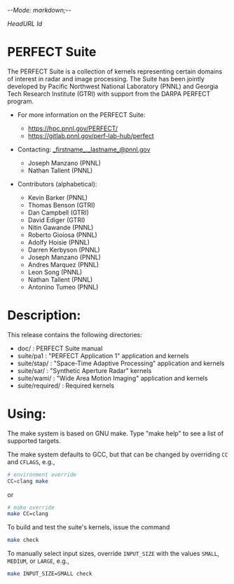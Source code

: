 -*-Mode: markdown;-*-

$HeadURL$
$Id$

PERFECT Suite
=============================================================================

The PERFECT Suite is a collection of kernels representing certain
domains of interest in radar and image processing.  The Suite has been
jointly developed by Pacific Northwest National Laboratory (PNNL) and
Georgia Tech Research Institute (GTRI) with support from the DARPA
PERFECT program.

* For more information on the PERFECT Suite:
  - https://hpc.pnnl.gov/PERFECT/
  - https://gitlab.pnnl.gov/perf-lab-hub/perfect


* Contacting: _firstname_._lastname_@pnnl.gov
  - Joseph Manzano (PNNL)
  - Nathan Tallent (PNNL)


* Contributors (alphabetical):
  - Kevin Barker (PNNL)
  - Thomas Benson (GTRI)
  - Dan Campbell (GTRI)
  - David Ediger (GTRI)
  - Nitin Gawande (PNNL)
  - Roberto Gioiosa (PNNL)
  - Adolfy Hoisie (PNNL)
  - Darren Kerbyson (PNNL)
  - Joseph Manzano (PNNL)
  - Andres Marquez (PNNL)
  - Leon Song (PNNL)
  - Nathan Tallent (PNNL)
  - Antonino Tumeo (PNNL)


Description:
=============================================================================

This release contains the following directories:
- doc/            : PERFECT Suite manual
- suite/pa1       : "PERFECT Application 1" application and kernels
- suite/stap/     : "Space-Time Adaptive Processing" application and kernels
- suite/sar/      : "Synthetic Aperture Radar" kernels
- suite/wami/     : "Wide Area Motion Imaging" application and kernels
- suite/required/ : Required kernels


Using:
=============================================================================

The make system is based on GNU make.  Type "make help" to see a list of
supported targets.

The make system defaults to GCC, but that can be changed by overriding
`CC` and `CFLAGS`, e.g.,
  ```sh
  # environment override
  CC=clang make
  ```
or
  ```sh
  # make override
  make CC=clang
  ```

To build and test the suite's kernels, issue the command
  ```sh
  make check
  ```
To manually select input sizes, override `INPUT_SIZE` with the values
`SMALL`, `MEDIUM`, or `LARGE`, e.g.,
  ```sh
  make INPUT_SIZE=SMALL check
  ```


